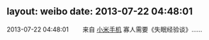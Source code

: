 layout: weibo
date: 2013-07-22 04:48:01
---
<meta name="referrer" content="no-referrer" />

2013-07-22 04:48:01  &nbsp;&nbsp;&nbsp;&nbsp;&nbsp;&nbsp; 来自 <a href="http://app.weibo.com/t/feed/22zMnn" rel="nofollow">小米手机</a>
寡人需要《失眠经验谈》…… ​​​
